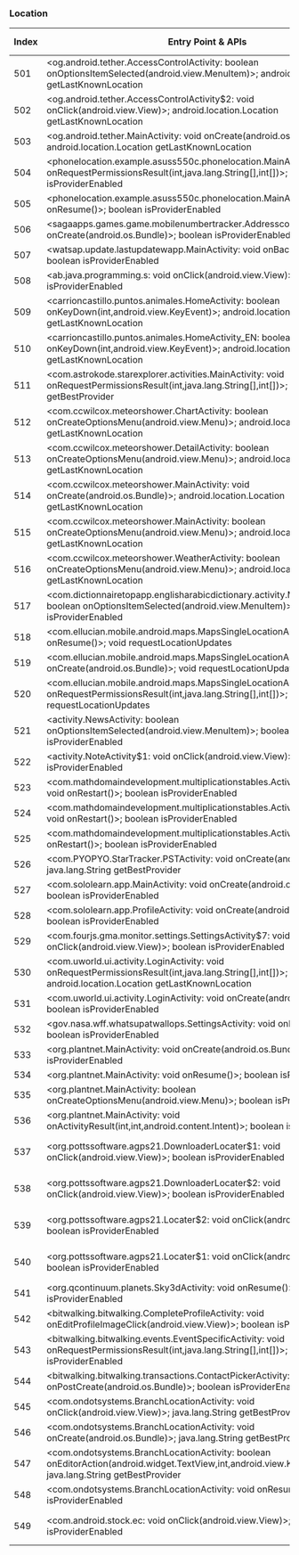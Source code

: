 ### Location
| Index | Entry Point & APIs | Screen shot | Resource id | Label |
| ------------- | ------------- | ------------- |-------------|-------------|
| 501 | <og.android.tether.AccessControlActivity: boolean onOptionsItemSelected(android.view.MenuItem)>; android.location.Location getLastKnownLocation | ![](D:\COSMOS\output\py\Play_win8\Communication\og.android.tether\og.android.tether.AccessControlActivity.png) |  | |
| 502 | <og.android.tether.AccessControlActivity$2: void onClick(android.view.View)>; android.location.Location getLastKnownLocation | ![](D:\COSMOS\output\py\Play_win8\Communication\og.android.tether\og.android.tether.AccessControlActivity.png) |  | |
| 503 | <og.android.tether.MainActivity: void onCreate(android.os.Bundle)>; android.location.Location getLastKnownLocation | ![](D:\COSMOS\output\py\Play_win8\Communication\og.android.tether\og.android.tether.MainActivity.png) |  | |
| 504 | <phonelocation.example.asuss550c.phonelocation.MainActivity: void onRequestPermissionsResult(int,java.lang.String[],int[])>; boolean isProviderEnabled | ![](D:\COSMOS\output\py\Play_win8\Communication\phonelocation.example.asuss550c.phonelocationphone\phonelocation.example.asuss550c.phonelocation.MainActivity.png) |  | |
| 505 | <phonelocation.example.asuss550c.phonelocation.MainActivity: void onResume()>; boolean isProviderEnabled | ![](D:\COSMOS\output\py\Play_win8\Communication\phonelocation.example.asuss550c.phonelocationphone\phonelocation.example.asuss550c.phonelocation.MainActivity.png) |  | |
| 506 | <sagaapps.games.game.mobilenumbertracker.AddresscodeLocation: void onCreate(android.os.Bundle)>; boolean isProviderEnabled | ![](D:\COSMOS\output\py\Play_win8\Communication\sagaapps.games.game.mobilenumbertracker\sagaapps.games.game.mobilenumbertracker.AddresscodeLocation.png) |  | |
| 507 | <watsap.update.lastupdatewapp.MainActivity: void onBackPressed()>; boolean isProviderEnabled | ![](D:\COSMOS\output\py\Play_win8\Communication\watsap.update.lastupdatewapp\watsap.update.lastupdatewapp.MainActivity.png) |  | |
| 508 | <ab.java.programming.s: void onClick(android.view.View)>; boolean isProviderEnabled | ![](D:\COSMOS\output\py\Play_win8\Education\ab.java.programming\ab.java.programming.Gamescreen.png) |  | |
| 509 | <carrioncastillo.puntos.animales.HomeActivity: boolean onKeyDown(int,android.view.KeyEvent)>; android.location.Location getLastKnownLocation | ![](D:\COSMOS\output\py\Play_win8\Education\carrioncastillo.puntos.animales\carrioncastillo.puntos.animales.HomeActivity.png) |  | |
| 510 | <carrioncastillo.puntos.animales.HomeActivity_EN: boolean onKeyDown(int,android.view.KeyEvent)>; android.location.Location getLastKnownLocation | ![](D:\COSMOS\output\py\Play_win8\Education\carrioncastillo.puntos.animales\carrioncastillo.puntos.animales.HomeActivity.png) |  | |
| 511 | <com.astrokode.starexplorer.activities.MainActivity: void onRequestPermissionsResult(int,java.lang.String[],int[])>; java.lang.String getBestProvider | ![](D:\COSMOS\output\py\Play_win8\Education\com.astrokode.skyxplore\com.astrokode.starexplorer.activities.MainActivity.png) |  | |
| 512 | <com.ccwilcox.meteorshower.ChartActivity: boolean onCreateOptionsMenu(android.view.Menu)>; android.location.Location getLastKnownLocation | ![](D:\COSMOS\output\py\Play_win8\Education\com.ccwilcox.meteorshower\com.ccwilcox.meteorshower.ChartActivity.png) |  | |
| 513 | <com.ccwilcox.meteorshower.DetailActivity: boolean onCreateOptionsMenu(android.view.Menu)>; android.location.Location getLastKnownLocation | ![](D:\COSMOS\output\py\Play_win8\Education\com.ccwilcox.meteorshower\com.ccwilcox.meteorshower.DetailActivity.png) |  | |
| 514 | <com.ccwilcox.meteorshower.MainActivity: void onCreate(android.os.Bundle)>; android.location.Location getLastKnownLocation | ![](D:\COSMOS\output\py\Play_win8\Education\com.ccwilcox.meteorshower\com.ccwilcox.meteorshower.MainActivity.png) |  | |
| 515 | <com.ccwilcox.meteorshower.MainActivity: boolean onCreateOptionsMenu(android.view.Menu)>; android.location.Location getLastKnownLocation | ![](D:\COSMOS\output\py\Play_win8\Education\com.ccwilcox.meteorshower\com.ccwilcox.meteorshower.MainActivity.png) |  | |
| 516 | <com.ccwilcox.meteorshower.WeatherActivity: boolean onCreateOptionsMenu(android.view.Menu)>; android.location.Location getLastKnownLocation | ![](D:\COSMOS\output\py\Play_win8\Education\com.ccwilcox.meteorshower\com.ccwilcox.meteorshower.WeatherActivity.png) |  | |
| 517 | <com.dictionnairetopapp.englisharabicdictionary.activity.MainActivity: boolean onOptionsItemSelected(android.view.MenuItem)>; boolean isProviderEnabled | ![](D:\COSMOS\output\py\Play_win8\Education\com.dictionnairetopapp.englisharabicdictionary\com.dictionnairetopapp.englisharabicdictionary.activity.MainActivity.png) |  | |
| 518 | <com.ellucian.mobile.android.maps.MapsSingleLocationActivity: void onResume()>; void requestLocationUpdates | ![](D:\COSMOS\output\py\Play_win8\Education\edu.ulalafayette.mobileapp\com.ellucian.mobile.android.maps.MapsSingleLocationActivity.png) |  | |
| 519 | <com.ellucian.mobile.android.maps.MapsSingleLocationActivity: void onCreate(android.os.Bundle)>; void requestLocationUpdates | ![](D:\COSMOS\output\py\Play_win8\Education\edu.ulalafayette.mobileapp\com.ellucian.mobile.android.maps.MapsSingleLocationActivity.png) |  | |
| 520 | <com.ellucian.mobile.android.maps.MapsSingleLocationActivity: void onRequestPermissionsResult(int,java.lang.String[],int[])>; void requestLocationUpdates | ![](D:\COSMOS\output\py\Play_win8\Education\edu.ulalafayette.mobileapp\com.ellucian.mobile.android.maps.MapsSingleLocationActivity.png) |  | |
| 521 | <activity.NewsActivity: boolean onOptionsItemSelected(android.view.MenuItem)>; boolean isProviderEnabled | ![](D:\COSMOS\output\py\Play_win8\Education\com.jquiz.ged\activity.NewsActivity.png) |  | |
| 522 | <activity.NoteActivity$1: void onClick(android.view.View)>; boolean isProviderEnabled | ![](D:\COSMOS\output\py\Play_win8\Education\com.jquiz.ged\activity.NoteActivity.png) |  | |
| 523 | <com.mathdomaindevelopment.multiplicationstables.ActivityGamesAmazon: void onRestart()>; boolean isProviderEnabled | ![](D:\COSMOS\output\py\Play_win8\Education\com.mathdomaindevelopment.multiplicationstables\com.mathdomaindevelopment.multiplicationstables.ActivityGamesAmazon.png) |  | |
| 524 | <com.mathdomaindevelopment.multiplicationstables.ActivityGamesGoogle: void onRestart()>; boolean isProviderEnabled | ![](D:\COSMOS\output\py\Play_win8\Education\com.mathdomaindevelopment.multiplicationstables\com.mathdomaindevelopment.multiplicationstables.ActivityGamesGoogle.png) |  | |
| 525 | <com.mathdomaindevelopment.multiplicationstables.ActivityMain: void onRestart()>; boolean isProviderEnabled | ![](D:\COSMOS\output\py\Play_win8\Education\com.mathdomaindevelopment.multiplicationstables\com.mathdomaindevelopment.multiplicationstables.ActivityMain.png) |  | |
| 526 | <com.PYOPYO.StarTracker.PSTActivity: void onCreate(android.os.Bundle)>; java.lang.String getBestProvider | ![](D:\COSMOS\output\py\Play_win8\Education\com.PYOPYO.StarTracker\com.PYOPYO.StarTracker.PSTActivity.png) |  | |
| 527 | <com.sololearn.app.MainActivity: void onCreate(android.os.Bundle)>; boolean isProviderEnabled | ![](D:\COSMOS\output\py\Play_win8\Education\com.sololearn.sql\com.sololearn.app.MainActivity.png) |  | |
| 528 | <com.sololearn.app.ProfileActivity: void onCreate(android.os.Bundle)>; boolean isProviderEnabled | ![](D:\COSMOS\output\py\Play_win8\Education\com.sololearn.sql\com.sololearn.app.ProfileActivity.png) |  | |
| 529 | <com.fourjs.gma.monitor.settings.SettingsActivity$7: void onClick(android.view.View)>; boolean isProviderEnabled | ![](D:\COSMOS\output\py\Play_win8\Education\com.tylertech.sismobile\com.fourjs.gma.monitor.settings.SettingsActivity.png) |  | |
| 530 | <com.uworld.ui.activity.LoginActivity: void onRequestPermissionsResult(int,java.lang.String[],int[])>; android.location.Location getLastKnownLocation | ![](D:\COSMOS\output\py\Play_win8\Education\com.uworld.nclex\com.uworld.ui.activity.LoginActivity.png) |  | |
| 531 | <com.uworld.ui.activity.LoginActivity: void onCreate(android.os.Bundle)>; boolean isProviderEnabled | ![](D:\COSMOS\output\py\Play_win8\Education\com.uworld.nclex\com.uworld.ui.activity.LoginActivity.png) |  | |
| 532 | <gov.nasa.wff.whatsupatwallops.SettingsActivity: void onResume()>; boolean isProviderEnabled | ![](D:\COSMOS\output\py\Play_win8\Education\gov.nasa.wff.whatsupatwallops\gov.nasa.wff.whatsupatwallops.SettingsActivity.png) |  | |
| 533 | <org.plantnet.MainActivity: void onCreate(android.os.Bundle)>; boolean isProviderEnabled | ![](D:\COSMOS\output\py\Play_win8\Education\org.plantnet\org.plantnet.MainActivity.png) |  | |
| 534 | <org.plantnet.MainActivity: void onResume()>; boolean isProviderEnabled | ![](D:\COSMOS\output\py\Play_win8\Education\org.plantnet\org.plantnet.MainActivity.png) |  | |
| 535 | <org.plantnet.MainActivity: boolean onCreateOptionsMenu(android.view.Menu)>; boolean isProviderEnabled | ![](D:\COSMOS\output\py\Play_win8\Education\org.plantnet\org.plantnet.MainActivity.png) |  | |
| 536 | <org.plantnet.MainActivity: void onActivityResult(int,int,android.content.Intent)>; boolean isProviderEnabled | ![](D:\COSMOS\output\py\Play_win8\Education\org.plantnet\org.plantnet.MainActivity.png) |  | |
| 537 | <org.pottssoftware.agps21.DownloaderLocater$1: void onClick(android.view.View)>; boolean isProviderEnabled | ![](D:\COSMOS\output\py\Play_win8\Education\org.pottssoftware.agps21\org.pottssoftware.agps21.DownloaderLocater.png) | {'2131165188': <sensitive_component.SensitiveComponent.SensitiveView object at 0x0000026CFFF220F0>} | |
| 538 | <org.pottssoftware.agps21.DownloaderLocater$2: void onClick(android.view.View)>; boolean isProviderEnabled | ![](D:\COSMOS\output\py\Play_win8\Education\org.pottssoftware.agps21\org.pottssoftware.agps21.DownloaderLocater.png) | {'2131165189': <sensitive_component.SensitiveComponent.SensitiveView object at 0x0000026CFFF22DA0>} | |
| 539 | <org.pottssoftware.agps21.Locater$2: void onClick(android.view.View)>; boolean isProviderEnabled | ![](D:\COSMOS\output\py\Play_win8\Education\org.pottssoftware.agps21\org.pottssoftware.agps21.Locater.png) | {'2131165189': <sensitive_component.SensitiveComponent.SensitiveView object at 0x0000026CFFA7FCC0>} | |
| 540 | <org.pottssoftware.agps21.Locater$1: void onClick(android.view.View)>; boolean isProviderEnabled | ![](D:\COSMOS\output\py\Play_win8\Education\org.pottssoftware.agps21\org.pottssoftware.agps21.Locater.png) | {'2131165188': <sensitive_component.SensitiveComponent.SensitiveView object at 0x0000026CFFA7F470>} | |
| 541 | <org.qcontinuum.planets.Sky3dActivity: void onResume()>; boolean isProviderEnabled | ![](D:\COSMOS\output\py\Play_win8\Education\org.qcontinuum.planets\org.qcontinuum.planets.Sky3dActivity.png) |  | |
| 542 | <bitwalking.bitwalking.CompleteProfileActivity: void onEditProfileImageClick(android.view.View)>; boolean isProviderEnabled | ![](D:\COSMOS\output\py\Play_win8\Finance\bitwalking.bitwalking\bitwalking.bitwalking.CompleteProfileActivity.png) |  | |
| 543 | <bitwalking.bitwalking.events.EventSpecificActivity: void onRequestPermissionsResult(int,java.lang.String[],int[])>; boolean isProviderEnabled | ![](D:\COSMOS\output\py\Play_win8\Finance\bitwalking.bitwalking\bitwalking.bitwalking.events.EventSpecificActivity.png) |  | |
| 544 | <bitwalking.bitwalking.transactions.ContactPickerActivity: void onPostCreate(android.os.Bundle)>; boolean isProviderEnabled | ![](D:\COSMOS\output\py\Play_win8\Finance\bitwalking.bitwalking\bitwalking.bitwalking.transactions.ContactPickerActivity.png) |  | |
| 545 | <com.ondotsystems.BranchLocationActivity: void onClick(android.view.View)>; java.lang.String getBestProvider | ![](D:\COSMOS\output\py\Play_win8\Finance\com.americafirst.cardguard\com.ondotsystems.BranchLocationActivity.png) |  | |
| 546 | <com.ondotsystems.BranchLocationActivity: void onCreate(android.os.Bundle)>; java.lang.String getBestProvider | ![](D:\COSMOS\output\py\Play_win8\Finance\com.americafirst.cardguard\com.ondotsystems.BranchLocationActivity.png) |  | |
| 547 | <com.ondotsystems.BranchLocationActivity: boolean onEditorAction(android.widget.TextView,int,android.view.KeyEvent)>; java.lang.String getBestProvider | ![](D:\COSMOS\output\py\Play_win8\Finance\com.americafirst.cardguard\com.ondotsystems.BranchLocationActivity.png) |  | |
| 548 | <com.ondotsystems.BranchLocationActivity: void onResume()>; boolean isProviderEnabled | ![](D:\COSMOS\output\py\Play_win8\Finance\com.americafirst.cardguard\com.ondotsystems.BranchLocationActivity.png) |  | |
| 549 | <com.android.stock.ec: void onClick(android.view.View)>; boolean isProviderEnabled | ![](D:\COSMOS\output\py\Play_win8\Finance\com.android.stock\com.android.stock.GoogleDriveJava.png) | {'2131558704': <sensitive_component.SensitiveComponent.SensitiveView object at 0x0000026CFFE7BAC8>} | |
